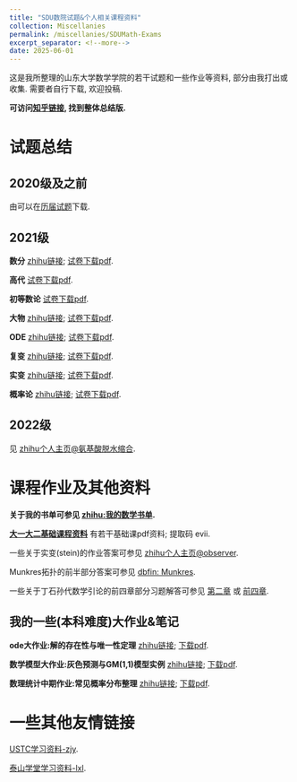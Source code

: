 ```yaml
---
title: "SDU数院试题&个人相关课程资料"
collection: Miscellanies
permalink: /miscellanies/SDUMath-Exams
excerpt_separator: <!--more-->
date: 2025-06-01
---
```

这是我所整理的山东大学数学学院的若干试题和一些作业等资料, 部分由我打出或收集. 需要者自行下载, 欢迎投稿.
<!--more-->

**可访问[知乎链接](https://zhuanlan.zhihu.com/p/616176249), 找到整体总结版.**

# 试题总结

## 2020级及之前

由可以在[历届试题](https://NicolasKeng.github.io/exams/考试大礼包.zip)下载.

## 2021级

**数分** [zhihu链接](https://zhuanlan.zhihu.com/p/608036069); [试卷下载pdf](https://NicolasKeng.github.io/exams/数分21基地.pdf).

**高代** [试卷下载pdf](https://NicolasKeng.github.io/exams/高代21基地.pdf).

**初等数论** [试卷下载pdf](https://NicolasKeng.github.io/exams/初等数论21基地.pdf).

**大物** [zhihu链接](https://zhuanlan.zhihu.com/p/657257557); [试卷下载pdf](https://NicolasKeng.github.io/exams/大物21基地.pdf).

**ODE** [zhihu链接](https://zhuanlan.zhihu.com/p/608040718); [试卷下载pdf](https://NicolasKeng.github.io/exams/ode21基地.pdf).

**复变** [zhihu链接](https://zhuanlan.zhihu.com/p/608041184); [试卷下载pdf](https://NicolasKeng.github.io/exams/复变21基地.pdf).

**实变** [zhihu链接](https://zhuanlan.zhihu.com/p/639659933); [试卷下载pdf](https://NicolasKeng.github.io/exams/实变21基地.pdf).

**概率论** [zhihu链接](https://zhuanlan.zhihu.com/p/639667478); [试卷下载pdf](https://NicolasKeng.github.io/exams/概率论21基地.pdf).

## 2022级

见 [zhihu个人主页@氨基酸脱水缩合](https://www.zhihu.com/people/an-ji-suan-tuo-shui-suo-he-81).

# 课程作业及其他资料

**关于我的书单可参见 [zhihu:我的数学书单](https://zhuanlan.zhihu.com/p/571443580).**

**[大一大二基础课程资料](https://pan.baidu.com/s/1DTeDLjlnrVFrVbVNxAjQQg?pwd=evii#list/path=%2F)**
有若干基础课pdf资料; 提取码 evii.

一些关于实变(stein)的作业答案可参见 [zhihu个人主页@observer](https://www.zhihu.com/people/nu-ma-zhi-an-bu).

Munkres拓扑的前半部分答案可参见 [dbfin: Munkres](https://dbfin.com/topology/munkres/).

一些关于丁石孙代数学引论的前四章部分习题解答可参见 [第二章](https://zhuanlan.zhihu.com/p/615291290) 或 [前四章](https://zhuanlan.zhihu.com/p/619645312).

## 我的一些(本科难度)大作业&笔记

**ode大作业:解的存在性与唯一性定理** [zhihu链接](https://zhuanlan.zhihu.com/p/595452043); [下载pdf](https://NicolasKeng.github.io/exams/ode大作业.pdf).

**数学模型大作业:灰色预测与GM(1,1)模型实例** [zhihu链接](https://zhuanlan.zhihu.com/p/632844959); [下载pdf](https://NicolasKeng.github.io/exams/数模大作业.pdf).

**数理统计中期作业:常见概率分布整理** [zhihu链接](https://zhuanlan.zhihu.com/p/666640239); [下载pdf](https://NicolasKeng.github.io/exams/数理统计中期作业.pdf).

# 一些其他友情链接

[USTC学习资料-zjy](https://www.zhangjy9610.me/USTCdata.html).

[泰山学堂学习资料-lxl](https://dvlxlwz.github.io/SDUTaishanMathLxl.github.io/).
